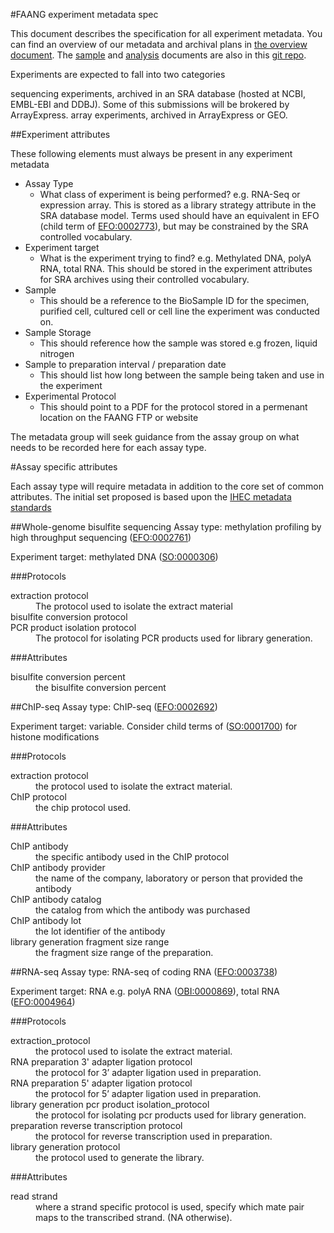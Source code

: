 #FAANG experiment metadata spec

This document describes the specification for all experiment metadata. You can find an overview of our metadata and archival plans in [the overview document](faang_metadata_overview.md). The [sample](faang_sample_metadata.md) and [analysis](faang_analysis_metadata.md) documents are also in this [git repo](https://github.com/FAANG/faang-metadata).

Experiments are expected to fall into two categories 

sequencing experiments, archived in an SRA database (hosted at NCBI, EMBL-EBI and DDBJ). Some of this submissions will be brokered by ArrayExpress.
array experiments, archived in ArrayExpress or GEO. 

##Experiment attributes

These following elements must always be present in any experiment metadata

* Assay Type
	* What class of experiment is being performed? e.g. RNA-Seq or expression array. This is stored as a library strategy attribute in the SRA database model. Terms used should have an equivalent in EFO (child term of [EFO:0002773](http://www.ebi.ac.uk/ontology-lookup/browse.do?ontName=EFO&termId=EFO%3A0002773&termName=assay%20by%20instrument)), but may be constrained by the SRA controlled vocabulary.
* Experiment target
	* What is the experiment trying to find? e.g. Methylated DNA, polyA RNA, total RNA. This should be stored in the experiment attributes for SRA archives using their controlled vocabulary.
* Sample
	* This should be a reference to the BioSample ID for the specimen, purified cell, cultured cell or cell line the experiment was conducted on.
* Sample Storage
	* This should reference how the sample was stored e.g frozen, liquid nitrogen
* Sample to preparation interval / preparation date 
	* This should list how long between the sample being taken and use in the experiment
* Experimental Protocol
	* This should point to a PDF for the protocol stored in a permenant location on the FAANG FTP or website


The metadata group will seek guidance from the assay group on what needs to be recorded here for each assay type.

#Assay specific attributes

Each assay type will require metadata in addition to the core set of common attributes. The initial set proposed is based upon the [IHEC metadata standards](http://ihec-epigenomes.org/research/reference-epigenome-standards/)

##Whole-genome bisulfite sequencing
Assay type: methylation profiling by high throughput sequencing ([EFO:0002761](http://www.ebi.ac.uk/efo/EFO_0002761))

Experiment target: methylated DNA ([SO:0000306](http://www.sequenceontology.org/browser/current_svn/term/SO:0000306))

###Protocols
<dl>
<dt>extraction protocol</dt>
<dd>The protocol used to isolate the extract material</dd>
<dt>bisulfite conversion protocol</dt>
<dd></dd>
<dt>PCR product isolation protocol</dt>
<dd>The protocol for isolating PCR products used for library generation.</dd>
</dl>

###Attributes
<dl>
<dt>bisulfite conversion percent</dt>
<dd>the bisulfite conversion percent</dd>
</dl>

##ChIP-seq
Assay type: ChIP-seq ([EFO:0002692](http://www.ebi.ac.uk/efo/EFO_0002692))

Experiment target: variable. Consider child terms of ([SO:0001700](http://www.sequenceontology.org/browser/current_svn/term/SO:0001700)) for histone modifications

###Protocols
<dl>
<dt>extraction protocol</dt>
<dd>the protocol used to isolate the extract material.</dd>
<dt>ChIP protocol</dt>
<dd>the chip protocol used.</dd>
</dl>

###Attributes
<dl>
<dt>ChIP antibody </dt>
<dd>the specific antibody used in the ChIP protocol</dd>
<dt>ChIP antibody provider</dt>
<dd>the name of the company, laboratory or person that provided the antibody</dd>
<dt>ChIP antibody catalog</dt>
<dd>the catalog from which the antibody was purchased</dd>
<dt>ChIP antibody lot</dt>
<dd>the lot identifier of the antibody</dd>
<dt>library generation fragment size range</dt>
<dd>the fragment size range of the preparation.</dd>
</dl>


##RNA-seq
Assay type: RNA-seq of coding RNA ([EFO:0003738](http://www.ebi.ac.uk/efo/EFO_0003738))

Experiment target: RNA e.g. polyA RNA ([OBI:0000869](http://purl.obolibrary.org/obo/OBI_0000869)), total RNA ([EFO:0004964](http://www.ebi.ac.uk/efo/EFO_0004964))

###Protocols
<dl>
<dt>extraction_protocol</dt>
<dd>the protocol used to isolate the extract material.</dd>
<dt>RNA preparation 3' adapter ligation protocol</dt>
<dd>the protocol for 3’ adapter ligation used in preparation.</dd>
<dt>RNA preparation 5' adapter ligation protocol</dt>
<dd>the protocol for 5’ adapter ligation used in preparation.</dd>
<dt>library generation pcr product isolation_protocol</dt>
<dd>the protocol for isolating pcr products used for library generation.</dd>
<dt>preparation reverse transcription protocol</dt>
<dd>the protocol for reverse transcription used in preparation.</dd>
<dt>library generation protocol</dt>
<dd>the protocol used to generate the library.</dd>
</dl>

###Attributes
<dl>
<dt>read strand</dt>
<dd>where a strand specific protocol is used, specify which mate pair maps to the transcribed strand. (NA otherwise).</dd>
</dl>
